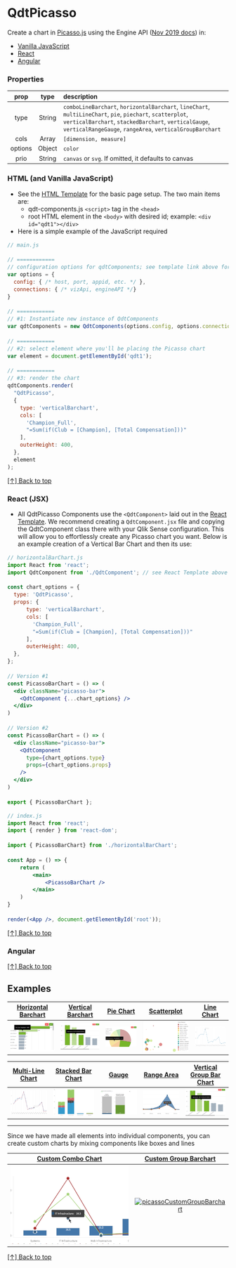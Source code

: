 <a id="top"></a>

# QdtPicasso


Create a chart in [Picasso.js](https://picassojs.com/) using the Engine API ([Nov 2019 docs](https://help.qlik.com/en-US/sense-developer/November2019/APIs/EngineAPI/index.html)) in:
 - [Vanilla JavaScript](#html-and-vanilla-javascript)
 - [React](#react-jsx)
 - [Angular](#angular)

### Properties

| prop             | type          | description   |
| :---: | :---: | :--- |
| type             | String        | `comboLineBarchart`, `horizontalBarchart`, `lineChart`, `multiLineChart`, `pie`, `piechart`, `scatterplot`, `verticalBarchart`, `stackedBarchart`, `verticalGauge`, `verticalRangeGauge`, `rangeArea`, `verticalGroupBarchart` |
| cols             | Array         | `[dimension, measure]` |
| options          | Object        | `color` |
| prio             | String        | `canvas` or `svg`. If omitted, it defaults to canvas |


### HTML (and Vanilla JavaScript)

- See the [HTML Template](https://github.com/qlik-demo-team/qdt-components/blob/master/docs/usage/Html.md) for the
basic page setup. The two main items are:
  - qdt-components.js `<script>` tag in the `<head>` 
  - root HTML element in the `<body>` with desired id; example: `<div id="qdt1"></div>`
- Here is a simple example of the JavaScript required

```js
// main.js

// ============
// configuration options for qdtComponents; see template link above for specifics
var options = {
  config: { /* host, port, appid, etc. */ },
  connections: { /* vizApi, engineAPI */}
}

// ============
// #1: Instantiate new instance of QdtComponents
var qdtComponents = new QdtComponents(options.config, options.connections);

// ============
// #2: select element where you'll be placing the Picasso chart
var element = document.getElementById('qdt1');

// ============
// #3: render the chart
qdtComponents.render(
  "QdtPicasso", 
  {
    type: 'verticalBarchart', 
    cols: [
      'Champion_Full',
      "=Sum(if(Club = [Champion], [Total Compensation]))"
    ], 
    outerHeight: 400,
  }, 
  element
);
```

[[↑] Back to top](#top)

### React (JSX)

- All QdtPicasso Components use the `<QdtComponent>` laid out in the 
[React Template](https://github.com/qlik-demo-team/qdt-components/blob/picasso-docs/docs/usage/React.md).
We recommend creating a `QdtComponent.jsx` file and copying the QdtComponent class there with your
Qlik Sense configuration. This will allow you to effortlessly create any Picasso chart you want. Below is 
an example creation of a Vertical Bar Chart and then its use:

```jsx
// horizontalBarChart.js
import React from 'react';
import QdtComponent from './QdtComponent'; // see React Template above for code

const chart_options = {
  type: 'QdtPicasso',
  props: {
      type: 'verticalBarchart', 
      cols: [
        'Champion_Full',
        "=Sum(if(Club = [Champion], [Total Compensation]))"
      ], 
      outerHeight: 400,
  },
};

// Version #1
const PicassoBarChart = () => (
  <div className="picasso-bar">
    <QdtComponent {...chart_options} />
  </div>
)

// Version #2
const PicassoBarChart = () => (
  <div className="picasso-bar">
    <QdtComponent 
      type={chart_options.type} 
      props={chart_options.props}
    />
  </div>
)

export { PicassoBarChart };
```

```jsx
// index.js
import React from 'react';
import { render } from 'react-dom';

import { PicassoBarChart} from './horizontalBarChart';

const App = () => {
    return (
        <main>
            <PicassoBarChart />
        </main>
    )
}

render(<App />, document.getElementById('root'));
```

[[↑] Back to top](#top)

### Angular


[[↑] Back to top](#top)

## Examples

|[Horizontal Barchart](./HorizontalBarChart)|[Vertical Barchart](./VerticalBarChart)|[Pie Chart](./PieChart)|[Scatterplot](./ScatterplotChart)|[Line Chart](./LineChart)|
|:---:|:---:|:---:|:---:|:---:|
|[![picassoHorizontalBarchart](./assets/picassoHorizontalBarchart.png)](https://qdt-apps.qlik.com/qdt-components/react/#/picasso-horizontal-barchart)|[![picassoVerticalBarchart](./assets/picassoVerticalBarchart.png)](https://qdt-apps.qlik.com/qdt-components/react/#/picasso-vertical-barchart)|[![picassoPie](./assets/picassoPie.png)](https://qdt-apps.qlik.com/qdt-components/react/#/picasso-pie-chart)|[![picassoScotterplot](./assets/picassoScotterplot.png)](https://qdt-apps.qlik.com/qdt-components/react/#/picasso-scatterplot)|[![picassoLinechart](./assets/picassoLinechart.png)](https://qdt-apps.qlik.com/qdt-components/react/#/picasso-line-chart)|

|[Multi-Line Chart](./MultiLineChart)|[Stacked Bar Chart](./StackedBarChart)|[Gauge](./Gauge)|[Range Area](./RangeArea)|[Vertical Group Bar Chart](./VerticalGroupBarChart)|
|:---:|:---:|:---:|:---:|:---:|
|[![picassoMultiLinechart](./assets/picassoMultiLinechart.png)](https://qdt-apps.qlik.com/qdt-components/react/#/picasso-multi-line-chart)|[![picassoStackedBarchart](./assets/picassoStackedBarchart.png)](https://qdt-apps.qlik.com/qdt-components/react/#/stacked-barchart)|[![gauge](./assets/gauge.png)](https://qdt-apps.qlik.com/qdt-components/react/#/gauge)|[![picassoRangeAreaChart](./assets/picassoRangeAreaChart.png)](https://qdt-apps.qlik.com/qdt-components/react/#/picasso-range-area-chart)|[![picassoVerticalBarchart](./assets/picassoVerticalBarchart.png)](https://qdt-apps.qlik.com/qdt-components/react/#/picasso-vertical-group-barchart)|

---

Since we have made all elements into individual components, you can create custom charts by mixing components like boxes and lines

| [Custom Combo Chart](https://qdt-apps.qlik.com/qdt-components/react/#/picasso-custom-combo-chart) | [Custom Group Barchart](https://qdt-apps.qlik.com/qdt-components/react/#/picasso-custom-vertical-group-barchart) |
| :----:                            |    :----:                     |
| [![picassoCustomChart](./assets/picassoCustomChart.png)](https://qdt-apps.qlik.com/qdt-components/react/#/picasso-custom-combo-chart)| [![picassoCustomGroupBarchart](./assets/picassoCustomGroupBarchart.png)](https://qdt-apps.qlik.com/qdt-components/react/#/picasso-custom-vertical-group-barchart) |


[[↑] Back to top](#top)